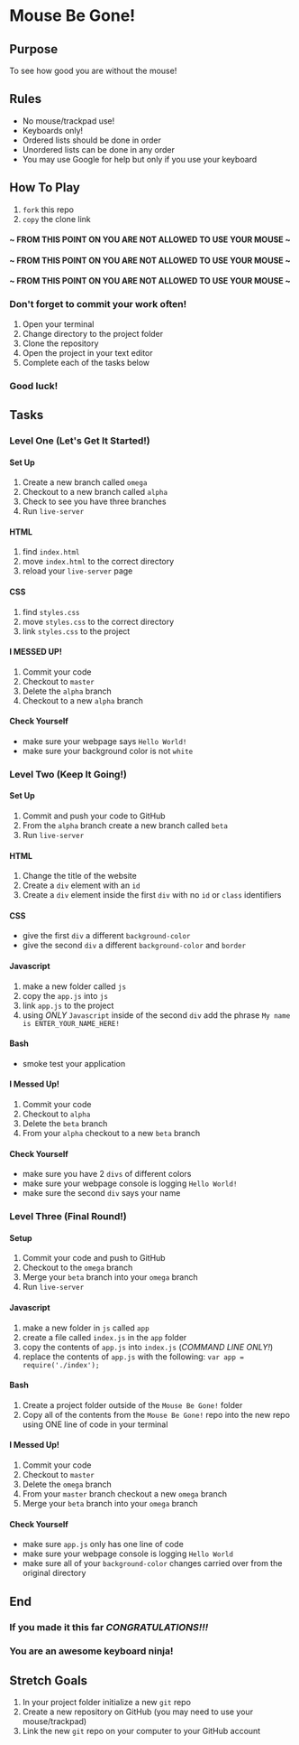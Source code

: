 # Mouse Be Gone!

## Purpose

To see how good you are without the mouse!

## Rules

- No mouse/trackpad use!
- Keyboards only!
- Ordered lists should be done in order
- Unordered lists can be done in any order
- You may use Google for help but only if you use your keyboard

## How To Play

1. ```fork``` this repo
1. ```copy``` the clone link

#### ~ FROM THIS POINT ON YOU ARE NOT ALLOWED TO USE YOUR MOUSE ~
#### ~ FROM THIS POINT ON YOU ARE NOT ALLOWED TO USE YOUR MOUSE ~
#### ~ FROM THIS POINT ON YOU ARE NOT ALLOWED TO USE YOUR MOUSE ~

### Don't forget to commit your work often!

1. Open your terminal
1. Change directory to the project folder
1. Clone the repository
1. Open the project in your text editor
1. Complete each of the tasks below

### Good luck!

## Tasks

### Level One (Let's Get It Started!)

#### Set Up

1. Create a new branch called ```omega```
1. Checkout to a new branch called ```alpha```
1. Check to see you have three branches
1. Run ```live-server```

#### HTML

1. find ```index.html```
1. move ```index.html``` to the correct directory
1. reload your ```live-server``` page

#### CSS

1. find ```styles.css```
1. move ```styles.css``` to the correct directory
1. link ```styles.css``` to the project

#### I MESSED UP!

1. Commit your code
1. Checkout to ```master```
1. Delete the ```alpha``` branch
1. Checkout to a new ```alpha``` branch

#### Check Yourself

- make sure your webpage says ```Hello World!```
- make sure your background color is not ```white```

### Level Two (Keep It Going!)

#### Set Up

1. Commit and push your code to GitHub
1. From the ```alpha``` branch create a new branch called ```beta```
1. Run ```live-server```

#### HTML

1. Change the title of the website
1. Create a ```div``` element with an ```id```
1. Create a ```div``` element inside the first ```div``` with no ```id``` or ```class``` identifiers

#### CSS

- give the first ```div``` a different ```background-color```
- give the second ```div``` a  different ```background-color``` and ```border```

#### Javascript

1. make a new folder called ```js```
1. copy the ```app.js``` into ```js```
1. link ```app.js``` to the project
1. using _ONLY_ ```Javascript``` inside of the second ```div``` add the phrase ```My name is ENTER_YOUR_NAME_HERE!```

#### Bash

- smoke test your application

#### I Messed Up!

1. Commit your code
1. Checkout to ```alpha```
1. Delete the ```beta``` branch
1. From your ```alpha``` checkout to a new ```beta``` branch

#### Check Yourself

- make sure you have 2 ```divs``` of different colors
- make sure your webpage console is logging ```Hello World!```
- make sure the second ```div``` says your name

### Level Three (Final Round!)

#### Setup

1. Commit your code and push to GitHub
1. Checkout to the ```omega``` branch
1. Merge your ```beta``` branch into your ```omega``` branch
1. Run ```live-server```

#### Javascript

1. make a new folder in ```js``` called ```app```
1. create a file called ```index.js``` in the ```app``` folder
1. copy the contents of ```app.js``` into ```index.js``` (_COMMAND LINE ONLY!_)
1. replace the contents of ```app.js``` with the following:
```var app = require('./index');```

#### Bash

1. Create a project folder outside of the ```Mouse Be Gone!``` folder
1. Copy all of the contents from the ```Mouse Be Gone!``` repo into the new repo using ONE line of code in your terminal

#### I Messed Up!

1. Commit your code
1. Checkout to ```master```
1. Delete the ```omega``` branch
1. From your ```master``` branch checkout a new ```omega``` branch
1. Merge your ```beta``` branch into your ```omega``` branch

#### Check Yourself

- make sure ```app.js``` only has one line of code
- make sure your webpage console is logging ```Hello World```
- make sure all of your ```background-color``` changes carried over from the original directory

## End

### If you made it this far *CONGRATULATIONS!!!*
### You are an awesome keyboard ninja!

## Stretch Goals

1. In your project folder initialize a new ```git``` repo
1. Create a new repository on GitHub (you may need to use your mouse/trackpad)
1. Link the new ```git``` repo on your computer to your GitHub account 